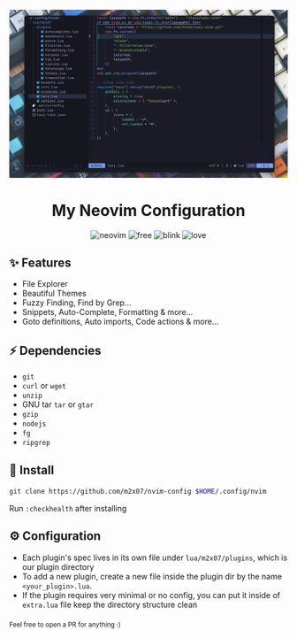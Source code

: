 ![screenshot1](./media/screenshot1.png)

<div align="center">
<h1>My Neovim Configuration</h2>

![neovim](https://cyber.dabamos.de/88x31/neovim.gif)
![free](https://cyber.dabamos.de/88x31/fscripts.gif)
![blink](https://cyber.dabamos.de/88x31/blink-0.gif)
![love](https://cyber.dabamos.de/88x31/lovenow.gif)

</div>

## ✨ Features

-   File Explorer
-   Beautiful Themes
-   Fuzzy Finding, Find by Grep...
-   Snippets, Auto-Complete, Formatting & more...
-   Goto definitions, Auto imports, Code actions & more...

## ⚡ Dependencies

-   `git`
-   `curl` or `wget`
-   `unzip`
-   GNU tar `tar` or `gtar`
-   `gzip`
-   `nodejs`
-   `fg`
-   `ripgrep`

## 🚀 Install

```bash
git clone https://github.com/m2x07/nvim-config $HOME/.config/nvim
```

Run `:checkhealth` after installing

## ⚙️ Configuration

-   Each plugin's spec lives in its own file under `lua/m2x07/plugins`, which is our plugin directory
-   To add a new plugin, create a new file inside the plugin dir by the name
    `<your_plugin>.lua`.
-   If the plugin requires very minimal or no config, you can put it inside of
    `extra.lua` file keep the directory structure clean

<sub>Feel free to open a PR for anything :)</sub>
